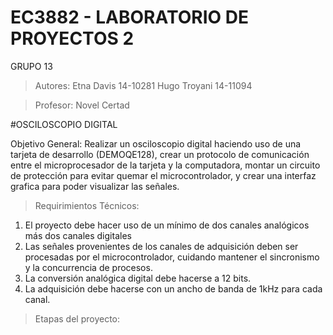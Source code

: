 # EC3882 - LABORATORIO DE PROYECTOS 2 

GRUPO 13

>Autores:
Etna Davis 14-10281
Hugo Troyani 14-11094

>Profesor:
Novel Certad

#OSCILOSCOPIO DIGITAL

Objetivo General: Realizar un osciloscopio digital haciendo uso de una tarjeta de desarrollo (DEMOQE128), crear un protocolo de comunicación entre el microprocesador de la tarjeta y la computadora, montar un circuito de protección para evitar quemar el microcontrolador, y crear una interfaz grafica para poder visualizar las señales. 

>Requirimientos Técnicos:

1. El proyecto debe hacer uso de un mínimo de dos canales analógicos más dos canales digitales
2. Las señales provenientes de los canales de adquisición deben ser procesadas por el microcontrolador, cuidando mantener el sincronismo y la concurrencia de procesos.
3. La conversión analógica digital debe hacerse a 12 bits.
4. La adquisición debe hacerse con un ancho de banda de 1kHz para cada canal.

>Etapas del proyecto:




